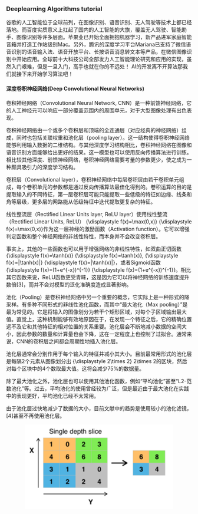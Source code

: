 ### Deeplearning Algorithms tutorial
谷歌的人工智能位于全球前列，在图像识别、语音识别、无人驾驶等技术上都已经落地。而百度实质意义上扛起了国内的人工智能的大旗，覆盖无人驾驶、智能助手、图像识别等许多层面。苹果业已开始全面拥抱机器学习，新产品进军家庭智能音箱并打造工作站级别Mac。另外，腾讯的深度学习平台Mariana已支持了微信语音识别的语音输入法、语音开放平台、长按语音消息转文本等产品，在微信图像识别中开始应用。全球前十大科技公司全部发力人工智能理论研究和应用的实现，虽然入门艰难，但是一旦入门，高手也就在你的不远处！
AI的开发离不开算法那我们就接下来开始学习算法吧！

#### 深度卷积神经网络(Deep Convolutional Neural Networks)

卷积神经网络（Convolutional Neural Network, CNN）是一种前馈神经网络，它的人工神经元可以响应一部分覆盖范围内的周围单元，对于大型图像处理有出色表现。

卷积神经网络由一个或多个卷积层和顶端的全连通层（对应经典的神经网络）组成，同时也包括关联权重和池化层（pooling layer）。这一结构使得卷积神经网络能够利用输入数据的二维结构。与其他深度学习结构相比，卷积神经网络在图像和语音识别方面能够给出更好的结果。这一模型也可以使用反向传播算法进行训练。相比较其他深度、前馈神经网络，卷积神经网络需要考量的参数更少，使之成为一种颇具吸引力的深度学习结构。

卷积层（Convolutional layer），卷积神经网络中每层卷积层由若干卷积单元组成，每个卷积单元的参数都是通过反向传播算法最佳化得到的。卷积运算的目的是提取输入的不同特征，第一层卷积层可能只能提取一些低级的特征如边缘、线条和角等层级，更多层的网路能从低级特征中迭代提取更复杂的特征。

线性整流层（Rectified Linear Units layer, ReLU layer）使用线性整流（Rectified Linear Units, ReLU） {\displaystyle f(x)=\max(0,x)} {\displaystyle f(x)=\max(0,x)}作为这一层神经的激励函数（Activation function）。它可以增强判定函数和整个神经网络的非线性特性，而本身并不会改变卷积层。

事实上，其他的一些函数也可以用于增强网络的非线性特性，如双曲正切函数 {\displaystyle f(x)=\tanh(x)} {\displaystyle f(x)=\tanh(x)}, {\displaystyle f(x)=|\tanh(x)|} {\displaystyle f(x)=|\tanh(x)|}，或者Sigmoid函数 {\displaystyle f(x)=(1+e^{-x})^{-1}} {\displaystyle f(x)=(1+e^{-x})^{-1}}。相比其它函数来说，ReLU函数更受青睐，这是因为它可以将神经网络的训练速度提升数倍[3]，而并不会对模型的泛化准确度造成显著影响。

池化（Pooling）是卷积神经网络中另一个重要的概念，它实际上是一种形式的降采样。有多种不同形式的非线性池化函数，而其中“最大池化（Max pooling）”是最为常见的。它是将输入的图像划分为若干个矩形区域，对每个子区域输出最大值。直觉上，这种机制能够有效地原因在于，在发现一个特征之后，它的精确位置远不及它和其他特征的相对位置的关系重要。池化层会不断地减小数据的空间大小，因此参数的数量和计算量也会下降，这在一定程度上也控制了过拟合。通常来说，CNN的卷积层之间都会周期性地插入池化层。

池化层通常会分别作用于每个输入的特征并减小其大小。目前最常用形式的池化层是每隔2个元素从图像划分出 {\displaystyle 2\times 2} 2\times 2的区块，然后对每个区块中的4个数取最大值。这将会减少75%的数据量。

除了最大池化之外，池化层也可以使用其他池化函数，例如“平均池化”甚至“L2-范数池化”等。过去，平均池化的使用曾经较为广泛，但是最近由于最大池化在实践中的表现更好，平均池化已经不太常用。

由于池化层过快地减少了数据的大小，目前文献中的趋势是使用较小的池化滤镜，[4]甚至不再使用池化层。

<p align="center">
<img width="400" align="center" src="../../images/360.jpg" />
</p>

